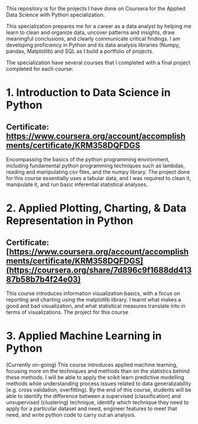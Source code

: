 This repository is for the projects I have done on Coursera for the Applied Data Science with Python specialization.

This specialization prepares me for a career as a data analyst by helping me learn to clean and organize data, uncover patterns and insights, draw meaningful conclusions, and clearly communicate critical findings. I am developing proficiency in Python and its data analysis libraries (Numpy, pandas, Matplotlib) and SQL as I build a portfolio of projects.

The specialization have several courses that I completed with a final project completed for each course:

# 1. Introduction to Data Science in Python
## Certificate: https://www.coursera.org/account/accomplishments/certificate/KRM358DQFDGS
Encompassing the basics of the python programming environment, including fundamental python programming techniques such as lambdas, reading and manipulating csv files, and the numpy library. The project done for this course essentially uses a tabular data, and I was required to clean it, manipulate it, and run basic inferential statistical analyses.

# 2. Applied Plotting, Charting, & Data Representation in Python
## Certificate: [https://www.coursera.org/account/accomplishments/certificate/KRM358DQFDGS](https://coursera.org/share/7d896c9f1688dd41387b58b7b4f24e03)
This course introduces information visualization basics, with a focus on reporting and charting using the matplotlib library. I learnt what makes a good and bad visualization, and what statistical measures translate into in terms of visualizations. The project for this course 

# 3. Applied Machine Learning in Python
(Currently on-going)
This course introduces applied machine learning, focusing more on the techniques and methods than on the statistics behind these methods. I will be able to apply the scikit learn predictive modelling methods while understanding process issues related to data generalizability (e.g. cross validation, overfitting). By the end of this course, students will be able to identify the difference between a supervised (classification) and unsupervised (clustering) technique, identify which technique they need to apply for a particular dataset and need, engineer features to meet that need, and write python code to carry out an analysis.
